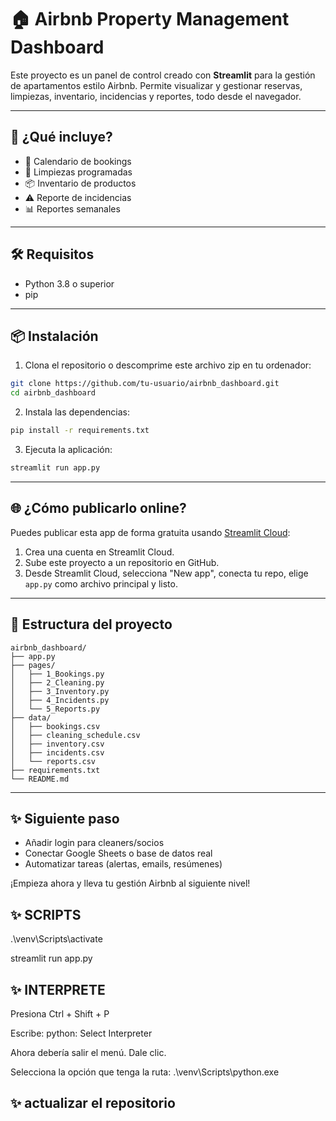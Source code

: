 # 🏠 Airbnb Property Management Dashboard

Este proyecto es un panel de control creado con **Streamlit** para la gestión de apartamentos estilo Airbnb. Permite visualizar y gestionar reservas, limpiezas, inventario, incidencias y reportes, todo desde el navegador.

---

## 🚀 ¿Qué incluye?

- 📅 Calendario de bookings
- 🧹 Limpiezas programadas
- 📦 Inventario de productos
- ⚠️ Reporte de incidencias
- 📊 Reportes semanales

---

## 🛠️ Requisitos

- Python 3.8 o superior
- pip

---

## 📦 Instalación

1. Clona el repositorio o descomprime este archivo zip en tu ordenador:

```bash
git clone https://github.com/tu-usuario/airbnb_dashboard.git
cd airbnb_dashboard
```

2. Instala las dependencias:

```bash
pip install -r requirements.txt
```

3. Ejecuta la aplicación:

```bash
streamlit run app.py
```

---

## 🌐 ¿Cómo publicarlo online?

Puedes publicar esta app de forma gratuita usando [Streamlit Cloud](https://streamlit.io/cloud):

1. Crea una cuenta en Streamlit Cloud.
2. Sube este proyecto a un repositorio en GitHub.
3. Desde Streamlit Cloud, selecciona "New app", conecta tu repo, elige `app.py` como archivo principal y listo.

---

## 📁 Estructura del proyecto

```
airbnb_dashboard/
├── app.py
├── pages/
│   ├── 1_Bookings.py
│   ├── 2_Cleaning.py
│   ├── 3_Inventory.py
│   ├── 4_Incidents.py
│   └── 5_Reports.py
├── data/
│   ├── bookings.csv
│   ├── cleaning_schedule.csv
│   ├── inventory.csv
│   ├── incidents.csv
│   └── reports.csv
├── requirements.txt
└── README.md
```

---

## ✨ Siguiente paso

- Añadir login para cleaners/socios
- Conectar Google Sheets o base de datos real
- Automatizar tareas (alertas, emails, resúmenes)

¡Empieza ahora y lleva tu gestión Airbnb al siguiente nivel!

## ✨ SCRIPTS

.\venv\Scripts\activate

streamlit run app.py

## ✨ INTERPRETE

Presiona Ctrl + Shift + P

Escribe: python: Select Interpreter

Ahora debería salir el menú. Dale clic.

Selecciona la opción que tenga la ruta: .\venv\Scripts\python.exe

## ✨ actualizar el repositorio
